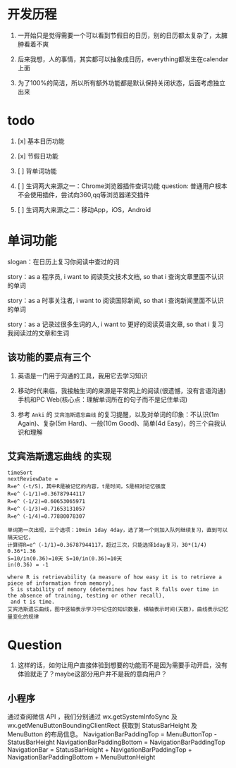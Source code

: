 # 开发历程

1. 一开始只是觉得需要一个可以看到节假日的日历，别的日历都太复杂了，太臃肿看着不爽

2. 后来我想，人的事情，其实都可以抽象成日历，everything都发生在calendar上面

3. 为了100%的简洁，所以所有额外功能都是默认保持关闭状态，后面考虑独立出来

# todo

1. [x] 基本日历功能

2. [x] 节假日功能

3. [ ] 背单词功能

4. [ ] 生词两大来源之一：Chrome浏览器插件查词功能 question: 普通用户根本不会使用插件，尝试向360,qq等浏览器递交插件

5. [ ] 生词两大来源之二：移动App，iOS，Android

# 单词功能

slogan：在日历上复习你阅读中查过的词

story：as a 程序员, i want to 阅读英文技术文档, so that i 查询文章里面不认识的单词

story：as a 时事关注者, i want to 阅读国际新闻, so that i 查询新闻里面不认识的单词

story：as a 记录过很多生词的人, i want to 更好的阅读英语文章, so that i 复习我阅读过的文章和生词

## 该功能的要点有三个

1. 英语是一门用于沟通的工具，我用它去学习知识

2. 移动时代来临，我接触生词的来源是平常网上的阅读(很遗憾，没有言语沟通) 手机和PC Web(核心点：理解单词所在的句子而不是记住单词)

3. 参考 `Anki` 的 `艾宾浩斯遗忘曲线` 的复习提醒，以及对单词的印象：不认识(1m Again)、复杂(5m Hard)、一般(10m Good)、简单(4d Easy)，的三个自我认识和理解

## 艾宾浩斯遗忘曲线 的实现
```
timeSort
nextReviewDate = 
R=e^（-t/S)，其中R是被记忆的内容，t是时间，S是相对记忆强度
R=e^（-1/1)=0.36787944117
R=e^（-1/2)=0.60653065971
R=e^（-1/3)=0.71653131057
R=e^（-1/4)=0.77880078307

单词第一次出现，三个选项：10min 1day 4day，选了第一个则加入队列继续复习，直到可以隔天记忆，
计算得R=e^（-1/1)=0.36787944117，超过三次，只能选择1day复习，30*(1/4)
0.36*1.36 
S=10/in(0.36)=10天 S=10/in(0.36)=10天
in(0.36) = -1

where R is retrievability (a measure of how easy it is to retrieve a piece of information from memory),
 S is stability of memory (determines how fast R falls over time in the absence of training, testing or other recall),
 and t is time.
艾宾浩斯遗忘曲线，图中竖轴表示学习中记住的知识数量，横轴表示时间(天数)，曲线表示记忆量变化的规律
```

# Question
 
1. 这样的话，如何让用户直接体验到想要的功能而不是因为需要手动开启，没有体验就走了？maybe这部分用户并不是我的意向用户？

## 小程序
通过查阅微信 API ，我们分别通过 wx.getSystemInfoSync 及 wx.getMenuButtonBoundingClientRect 获取到 StatusBarHeight 及 MenuButton 的布局信息。
NavigationBarPaddingTop = MenuButtonTop - StatusBarHeight
NavigationBarPaddingBottom = NavigationBarPaddingTop
NavigationBar = StatusBarHeight + NavigationBarPaddingTop + NavigationBarPaddingBottom + MenuButtonHeight
